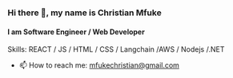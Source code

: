 ### Hi there 👋, my name is Christian  Mfuke
#### I am Software Engineer / Web Developer 



Skills: REACT / JS / HTML / CSS / Langchain /AWS / Nodejs /.NET


- 📫 How to reach me: mfukechristian@gmail.com



